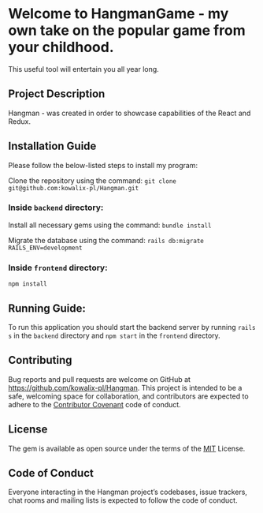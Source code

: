 # Welcome to HangmanGame - my own take on the popular game from your childhood.

This useful tool will entertain you all year long.

## Project Description
Hangman - was created in order to showcase capabilities of the React and Redux.

## Installation Guide 
Please follow the below-listed steps to install my program:

Clone the repository using the command:
`git clone git@github.com:kowalix-pl/Hangman.git`
   
### Inside `backend` directory: 

Install all necessary gems using the command:
`bundle install`
   
Migrate the database using the command:
`rails db:migrate RAILS_ENV=development`

### Inside `frontend` directory:

`npm install`

## Running  Guide:

To run this application you should start the backend server by running `rails s` in the `backend` directory and `npm start` in the `frontend` directory.

## Contributing
Bug reports and pull requests are welcome on GitHub at https://github.com/kowalix-pl/Hangman. This project is intended to be a safe, welcoming space for collaboration, and contributors are expected to adhere to the [Contributor Covenant](http://contributor-covenant.org/) code of conduct.

## License
The gem is available as open source under the terms of the [MIT](https://opensource.org/licenses/MIT) License.

## Code of Conduct
Everyone interacting in the Hangman project’s codebases, issue trackers, chat rooms and mailing lists is expected to follow the code of conduct.
 